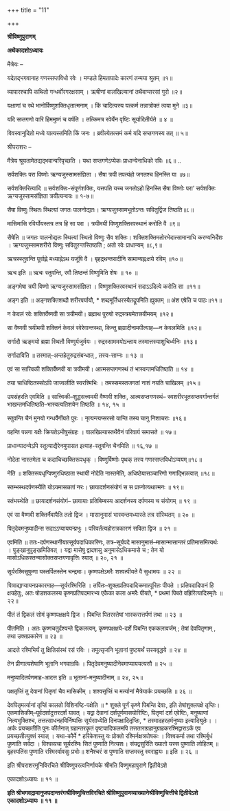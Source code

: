 +++
title = "11"

+++


<div id="pl-73207" claऽऽ="panel-layout">

<div id="pg-73207-0" claऽऽ="panel-grid panel-no-ऽtyle">

<div id="pgc-73207-0-0" claऽऽ="panel-grid-cell" weight="1">

<div id="panel-73207-0-0-0" claऽऽ="ऽo-panel widget widget_ऽow-editor panel-firऽt-child panel-laऽt-child" index="0" data-ऽtyle="{&quot;background_image_attachment&quot;ःfalऽe,&quot;background_diऽplay&quot;ः&quot;tile&quot;}">

<div claऽऽ="ऽo-widget-ऽow-editor ऽo-widget-ऽow-editor-baऽe">

<div claऽऽ="ऽiteorigin-widget-tinymce textwidget">

**श्रीविष्णुपुराणम्**

**अथैकादशोऽध्यायः**

 मैत्रेयः –

यदेतद्भगवानाह गणस्सप्तविधो रवेः । मण्डले हिमतापादेः कारणं तन्मया श्रुतम् ॥१॥

व्यापारश्चापि कथितो गन्धर्वोरगरक्षसाम् । ऋषीणां वालखिल्यानां तथैवाप्सरसां गुरो ॥२॥

यक्षाणां च रथे भानोर्विष्णुशक्तिधृतात्मनाम् । किं चादित्यस्य यत्कर्म तन्नात्रोक्तं त्वया मुने ॥३॥

यदि सप्तगणो वारि हिममुष्णं च वर्षति । तत्किमत्र रवेर्येन वृष्टिः सूर्यादितीर्यते ॥ ४ ॥

विवस्वानुदितो मध्ये यात्यस्तमिति किं जनः । ब्रवीत्येतत्समं कर्म यदि सप्तगणस्य तत् ॥ ५॥

 श्रीपराशरः –

मैत्रेय श्रूयतामेतद्यद्भवान्परिपृच्छति । यथा सप्तगणेऽप्येकः प्राधान्येनाधिको रविः ॥६॥ ..

सर्वशक्तिः परा विष्णोः ऋग्यजुस्सामसंज्ञिता । सैषा त्रयी तपत्यंहो जगतश्च हिनस्ति या ॥७॥

 सर्वशक्तिरित्यादि ॥ सर्वशक्तिः-संपूर्णशक्तिः, यत्तपति यच्च जगतोऽहो हिनस्ति सैषा विष्णोः परा’ सर्वशक्तिः ऋग्यजुस्सामसंज्ञिता त्रयीत्यन्वयः ॥ १-७॥

सैषा विष्णुः स्थितः स्थित्यां जगतः पालनोद्यतः। ऋग्यजुस्सामभूतोऽन्तः सवितुर्द्विज तिष्ठति॥८॥

मासिमासि रविर्योयस्तत्र तत्र हि सा परा । त्रयीमयी विष्णुशक्तिरवस्थानं करोति वै ॥९॥

सैषेति ॥ जगतः पालनोद्यतः स्थित्यां स्थितो विष्णुः सैव शक्तिः। शक्तिशक्तिमतोरभेदात्सामानाधि करण्यनिर्देशः । ऋग्यजुस्सामशरीरो विष्णुः सवितुरन्तस्तिष्ठति ; अतो रवेः प्राधान्यम् ॥८,९॥

ऋचस्स्तुवन्ति पूर्वाह्णे मध्याह्नेऽथ यजूंषि वै । बृहद्रथन्तरादीनि सामान्यह्नःक्षये रविम् ॥१०॥

 ऋच इति ॥ ऋचः स्तुवन्ति, रवौ तिष्ठन्तं विष्णुमिति शेषः ॥ १० ॥

अङ्गमेषा त्रयी विष्णो ऋग्यजुस्सामसंज्ञिता । विष्णुशक्तिरवस्थानं सदाऽऽदित्ये करोति सा ॥११॥

 अङ्ग इति ॥ अङ्गशक्तिशब्दौ शरीरपर्यायौ, \* शब्दमूर्तिधरस्यैतद्रूपमिति ह्युक्तम् ॥ अंश एषेति च पाठः॥११॥

न केवलं रवेः शक्तिर्वैष्णवी सा त्रयीमयी। ब्रह्माथ पुरुषो रुद्रस्त्रयमेतत्त्रयीमयम् ॥१२॥

 सा वैष्णवी त्रयीमयी शक्तिर्न केवलं रवेरेवान्तस्था,
किन्तु ब्रह्मादीनामपीत्याह—न केवलमिति ॥१२॥

सर्गादौ ऋङ्मयो ब्रह्मा स्थितौ विष्णुर्यजुर्मयः । रुद्रस्साममयोऽन्ताय तस्मात्तस्याशुचिर्ध्वनिः ॥१३॥

 सर्गादाविति ॥ तस्मात्–अन्तहेतुरुद्रसंबन्धात् , तस्य-साम्नः ॥ १३ ॥

एवं सा सात्त्विकी शक्तिर्वैष्णवी या त्रयीमयी। आत्मसप्तगणस्थं तं भास्वन्तमधितिष्ठति ॥ १४ ॥

तया चाधिष्ठितस्सोऽपि जाज्वलीति स्वरश्मिभिः । तमस्समस्तजगतां नाशं नयति चाखिलम् ॥१५॥

 उपसंहरति एवमिति ॥ सात्त्विकी–शुद्धसत्त्वमयी वैष्णवी शक्तिः, आत्मसप्तगणस्थं– स्वशरीरभूतसप्तवर्गान्तर्गतं
भाखन्तमधितिष्ठति–भास्वत्यतिशयेन तिष्ठति ॥ १४, १५ ॥

स्तुवन्ति चैनं मुनयो गन्धर्वैर्गीयते पुरः । नृत्यन्त्यप्सरसो यान्ति तस्य चानु निशाचराः ॥१६॥

वहन्ति पन्नगा यक्षैः क्रियतेऽभीषुसंग्रहः । वालखिल्यास्तथैवैनं परिवार्य समासते ॥ १७॥

 प्राधान्यादन्येऽपि स्तुत्याद्यैरेनमुपासत इत्याह-स्तुवन्ति चैनमिति ॥ १६,१७ ॥

नोदेता नास्तमेता च कदाचिच्छक्तिरूपधृक् । विष्णुर्विष्णोः पृथक् तस्य गणस्सप्तविधोऽप्ययम्॥१८॥

 नेति ॥ शक्तिरूपधृग्विष्णुरधिष्ठाता स्थायी नोदेति
नास्तमेति, अधिष्ठेयासञ्चारिणो गणाद्भिन्नत्वात् ॥१८॥

स्तम्भस्थदर्पणस्यैति योऽयमासन्नतां नरः। छायादर्शनसंयोगं स स प्राप्नोत्यथात्मनः ॥ १९॥

 स्तंभस्थेति ॥ छायादर्शनसंयोगं– छायायाः प्रतिबिम्बस्य
आदर्शनस्य दर्पणस्य च संयोगम् ॥ १९ ॥

एवं सा वैष्णवी शक्तिर्नैवापैति ततो द्विज । मासानुमासं भास्वन्तमध्यास्ते तत्र संस्थितम् ॥ २० ॥

पितृदेवमनुष्यादीन्स सदाऽऽप्याययन्प्रभुः । परिवर्तत्यहोरात्रकारणं सविता द्विज ॥ २१ ॥

 एवमिति ॥ ततः-दर्पणस्थानीयात्सूर्यपदाधिकारिणः, तत्र–सूर्यपदे मासानुमासं–मासान्मासान्तरं प्रतिमासमित्यर्थः । पुङ्खानुपुङ्खमितिवत् । यद्वा मासेषु द्वादशसु अनुमासेऽधिकमासे च ; तेन यो मासोऽधिकस्तन्मासोक्तसप्तगणावृत्तिः स्यात् ॥ २०, २१ ॥

सूर्यरश्मिसुषुम्णा यस्तर्पितस्तेन चन्द्रमाः। कृष्णपक्षेऽमरैः शश्वत्पीयते वै सुधामयः ॥ २२ ॥

 पित्राद्याप्यायनप्रकारमाह—सूर्यरश्मिरिति । तर्पितः–शुक्लप्रतिपदादिक्रमात्पूरितः पीयते । प्रतिपदादिपानं हि क्षयहेतुः, अतः षोडशकलस्य कृष्णप्रतिपदमारभ्य एकैका कला अमरैः पीयते, \* प्रथमां पिबते वह्रिरित्यादिस्मृतेः ॥ २२॥

पीतं तं द्विकलं सोमं कृष्णपक्षक्षये द्विज । पिबन्ति पितरस्तेषां भास्करात्तर्पणं तथा ॥ २३ ॥

 पीतमिति । अतः कृष्णचतुर्दश्यन्ते द्विकलत्वम्, कृष्णपक्षक्षये-दर्शे पिबन्ति एककलावर्जम् ; तेषां देवपितृणाम् , तथा उक्तप्रकारेण ॥ २३ ॥

आदत्ते रश्मिभिर्यं तु क्षितिसंस्थं रसं रविः । तमुत्सृजनि भूतानां पुष्टयर्थं सस्यवृद्धये ॥ २४ ॥

तेन प्रीणात्यशेषाणि भूतानि भगवान्रविः । पितृदेवमनुष्यादीनेवमाप्याययत्यसौ ॥ २५ ॥

 मनुष्यादितर्पणमाह-आदत्त इति ॥ भूतानां-मनुष्यादीनाम् ॥ २४, २५॥

पक्षतृप्तिं तु देवानां पितृणां चैव मासिकीम् । शश्वत्तृप्तिं च मर्त्यानां मैत्रेयार्कः प्रयच्छति ॥ २६ ॥

 देवपितृमर्त्यानां तृप्तिं कालतो विशिनष्टि-पक्षेति ॥ \* शुक्ले पूर्णं कृष्णे पिबन्ति देवाः, इति तेषांशुक्लपक्षे तृप्तिः। एकमासिकीम्–पूर्वदर्शादुत्तरदर्शं यावत् । यद्वा देवानां दर्शपूर्णमासयोरिष्टिः, पितृणां दर्श एवेष्टिः, मनुष्याणां नित्यभुक्तिश्च, तत्तत्साधनहविर्निष्पत्तिः सूर्यसाध्येति दिनपक्षादितृप्तिः, \* तस्मादहरहर्मनुष्याः इत्यादिश्रुतेः। । अर्कः प्रयच्छतीति पुनः कीर्तनात् ग्रहान्तरकृतं वृष्ट्यादिफलमपि तत्तताराग्रहानुग्राहकरश्मिद्वाराऽर्क एव
प्रयच्छतीत्युक्तं स्यात् । यथा-कौर्मे \* हरिकेशस्तु यः प्रोक्तो रश्मिर्नक्षत्रपोषकः । विश्वकर्मा तथा रश्मिर्बुधं पुष्णाति सर्वदा । विश्वव्यचा सूर्यरश्मिः सितं पुष्णाति नित्यशः। संयद्वसुरिति ख्यातो यस्स पुष्णाति लोहितम् ॥ बृहस्पतिंस पुष्णाति रश्मिरर्वावसुः प्रभोः॥ शनैश्चरं स पुष्णाति सप्तमस्तु स्वराह्वयः ॥ इति ॥ २६ ॥

इति श्रीपराशरमुनिविरचिते श्रीविष्णुपरत्वनिर्णायके श्रीमति विष्णुमहापुराणे द्वितीयेऽशे

एकादशोऽध्यायः ॥ ११ ॥

**इति श्रीभगवद्रामानुजपदान्तरंगश्रीविष्णुचित्तविरचिते श्रीविष्णुपुराणव्याख्यानेश्रीविष्णुचित्तीचे द्वितीयेऽशे एकादशोऽध्यायः ॥ ११ ॥**














